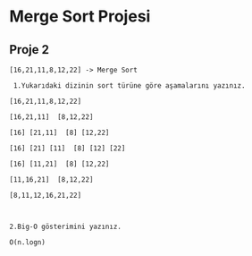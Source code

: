 # Merge Sort Projesi

## Proje 2
    
    [16,21,11,8,12,22] -> Merge Sort

     1.Yukarıdaki dizinin sort türüne göre aşamalarını yazınız. 

    [16,21,11,8,12,22]

    [16,21,11]  [8,12,22]

    [16] [21,11]  [8] [12,22]

    [16] [21] [11]  [8] [12] [22]

    [16] [11,21]  [8] [12,22]

    [11,16,21]  [8,12,22]

    [8,11,12,16,21,22]



    2.Big-O gösterimini yazınız. 

    O(n.logn)   

    
